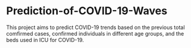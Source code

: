 # Prediction-of-COVID-19-Waves
This project aims to predict COVID-19 trends based on the previous total comfirmed cases, confirmed individuals in different age groups, and the beds used in ICU for COVID-19.
